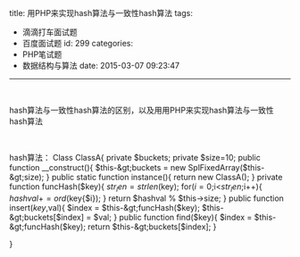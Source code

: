 title: 用PHP来实现hash算法与一致性hash算法
tags:
  - 滴滴打车面试题
  - 百度面试题
id: 299
categories:
  - PHP笔试题
  - 数据结构与算法
date: 2015-03-07 09:23:47
---

&nbsp;

hash算法与一致性hash算法的区别，以及用用PHP来实现hash算法与一致性hash算法

&nbsp;

hash算法：
Class ClassA{
private $buckets;
private $size=10;
public function __construct(){
$this-&gt;buckets = new SplFixedArray($this-&gt;size);
}
public static function instance(){
return new ClassA();
}
private function funcHash($key){
$str_len = strlen($key);
for($i=0;$i&lt;$str_len;$i++){
$hashval += ord($key{$i});
}
return $hashval % $this-&gt;size;
}
public function insert($key,$val){
$index = $this-&gt;funcHash($key);
$this-&gt;buckets[$index] = $val;
}
public function find($key){
$index = $this-&gt;funcHash($key);
return $this-&gt;buckets[$index];
}

}